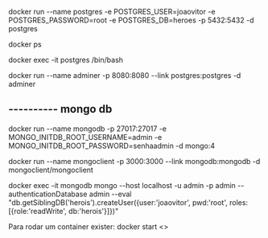 docker run --name postgres -e POSTGRES_USER=joaovitor -e POSTGRES_PASSWORD=root -e POSTGRES_DB=heroes -p 5432:5432 -d postgres


docker ps

docker exec -it postgres /bin/bash

docker run --name adminer -p 8080:8080 --link postgres:postgres -d adminer

## ---------- mongo db

docker run --name mongodb -p 27017:27017 -e MONGO_INITDB_ROOT_USERNAME=admin -e MONGO_INITDB_ROOT_PASSWORD=senhaadmin   -d mongo:4

docker run --name mongoclient -p 3000:3000 --link mongodb:mongodb -d mongoclient/mongoclient

docker exec -it mongodb mongo --host localhost -u admin -p  admin --authenticationDatabase admin --eval "db.getSiblingDB('herois').createUser({user:'joaovitor', pwd:'root', roles:[{role:'readWrite', db:'herois'}]})"


Para rodar um container exister:
docker start <<nome do  container>>

